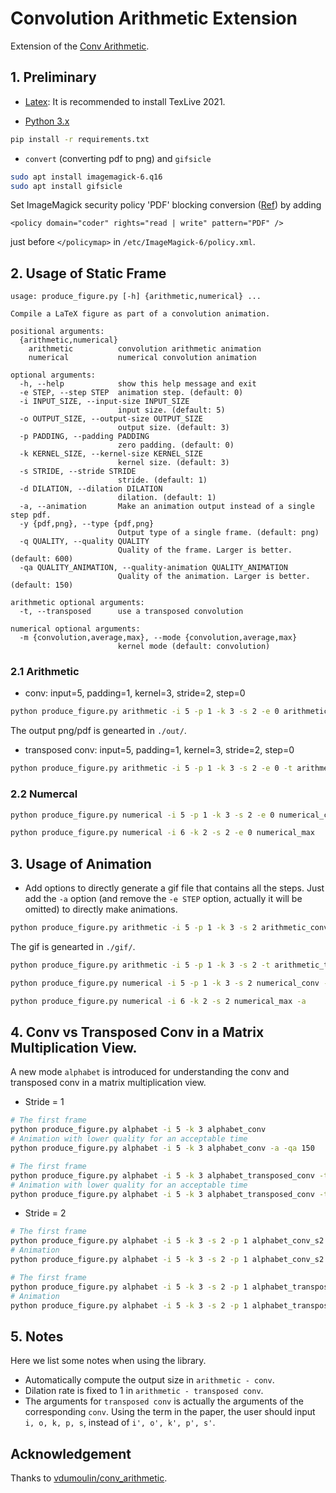 # Convolution Arithmetic Extension

Extension of the [Conv Arithmetic](https://github.com/vdumoulin/conv_arithmetic).

## 1. Preliminary

* [Latex](https://www.ctan.org/tex-archive/systems/texlive/Images): It is recommended to install TexLive 2021.

* [Python 3.x](https://www.python.org/)

```bash
pip install -r requirements.txt
```

* `convert` (converting pdf to png) and `gifsicle`

```bash
sudo apt install imagemagick-6.q16
sudo apt install gifsicle
```

Set ImageMagick security policy 'PDF' blocking conversion ([Ref](https://stackoverflow.com/questions/52998331/imagemagick-security-policy-pdf-blocking-conversion)) by adding

```
<policy domain="coder" rights="read | write" pattern="PDF" />
```

just before `</policymap>` in `/etc/ImageMagick-6/policy.xml`.


## 2. Usage of Static Frame

```text
usage: produce_figure.py [-h] {arithmetic,numerical} ...

Compile a LaTeX figure as part of a convolution animation.

positional arguments:
  {arithmetic,numerical}
    arithmetic          convolution arithmetic animation
    numerical           numerical convolution animation

optional arguments:
  -h, --help            show this help message and exit
  -e STEP, --step STEP  animation step. (default: 0)
  -i INPUT_SIZE, --input-size INPUT_SIZE
                        input size. (default: 5)
  -o OUTPUT_SIZE, --output-size OUTPUT_SIZE
                        output size. (default: 3)
  -p PADDING, --padding PADDING
                        zero padding. (default: 0)
  -k KERNEL_SIZE, --kernel-size KERNEL_SIZE
                        kernel size. (default: 3)
  -s STRIDE, --stride STRIDE
                        stride. (default: 1)
  -d DILATION, --dilation DILATION
                        dilation. (default: 1)
  -a, --animation       Make an animation output instead of a single step pdf.
  -y {pdf,png}, --type {pdf,png}
                        Output type of a single frame. (default: png)
  -q QUALITY, --quality QUALITY
                        Quality of the frame. Larger is better. (default: 600)
  -qa QUALITY_ANIMATION, --quality-animation QUALITY_ANIMATION
                        Quality of the animation. Larger is better. (default: 150)

arithmetic optional arguments:
  -t, --transposed      use a transposed convolution

numerical optional arguments:
  -m {convolution,average,max}, --mode {convolution,average,max} 
                        kernel mode (default: convolution)
```

### 2.1 Arithmetic

* conv: input=5, padding=1, kernel=3, stride=2, step=0

```bash
python produce_figure.py arithmetic -i 5 -p 1 -k 3 -s 2 -e 0 arithmetic_conv
```

The output png/pdf is genearted in `./out/`.

* transposed conv: input=5, padding=1, kernel=3, stride=2, step=0

```bash
python produce_figure.py arithmetic -i 5 -p 1 -k 3 -s 2 -e 0 -t arithmetic_transposed_conv
``` 

### 2.2 Numercal

```bash
python produce_figure.py numerical -i 5 -p 1 -k 3 -s 2 -e 0 numerical_conv
```

```bash
python produce_figure.py numerical -i 6 -k 2 -s 2 -e 0 numerical_max
```

## 3. Usage of Animation

* Add options to directly generate a gif file that contains all the steps. Just add the `-a` option (and remove the `-e STEP` option, actually it will be omitted) to directly make animations.

```bash
python produce_figure.py arithmetic -i 5 -p 1 -k 3 -s 2 arithmetic_conv -a
```

The gif is genearted in `./gif/`.

```bash
python produce_figure.py arithmetic -i 5 -p 1 -k 3 -s 2 -t arithmetic_transposed_conv -a
```

```bash
python produce_figure.py numerical -i 5 -p 1 -k 3 -s 2 numerical_conv -a
```

```bash
python produce_figure.py numerical -i 6 -k 2 -s 2 numerical_max -a
```

## 4. Conv vs Transposed Conv in a Matrix Multiplication View.

A new mode `alphabet` is introduced for understanding the conv and transposed conv in a matrix multiplication view.

* Stride = 1

```bash
# The first frame
python produce_figure.py alphabet -i 5 -k 3 alphabet_conv
# Animation with lower quality for an acceptable time
python produce_figure.py alphabet -i 5 -k 3 alphabet_conv -a -qa 150
```

```bash
# The first frame
python produce_figure.py alphabet -i 5 -k 3 alphabet_transposed_conv -t
# Animation with lower quality for an acceptable time
python produce_figure.py alphabet -i 5 -k 3 alphabet_transposed_conv -t -a -qa 150
```

* Stride = 2

```bash
# The first frame
python produce_figure.py alphabet -i 5 -k 3 -s 2 -p 1 alphabet_conv_s2
# Animation
python produce_figure.py alphabet -i 5 -k 3 -s 2 -p 1 alphabet_conv_s2 -a -qa 150
```

```bash
# The first frame
python produce_figure.py alphabet -i 5 -k 3 -s 2 -p 1 alphabet_transposed_conv_s2 -t
# Animation
python produce_figure.py alphabet -i 5 -k 3 -s 2 -p 1 alphabet_transposed_conv_s2 -t -a -qa 150
```

## 5. Notes

Here we list some notes when using the library.

* Automatically compute the output size in `arithmetic - conv`.
* Dilation rate is fixed to 1 in `arithmetic - transposed conv`.
* The arguments for `transposed conv` is actually the arguments of the corresponding `conv`. Using the term in the paper, the user should input `i, o, k, p, s`, instead of `i', o', k', p', s'`. 


## Acknowledgement

Thanks to [vdumoulin/conv_arithmetic](https://github.com/vdumoulin/conv_arithmetic).
